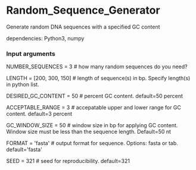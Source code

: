 # Random_Sequence_Generator
Generate random DNA sequences with a specified GC content

dependencies: Python3, numpy

### Input arguments
NUMBER_SEQUENCES = 3    # how many random sequences do you need?

LENGTH = [200, 300, 150]          # length of sequence(s) in bp. Specify length(s) in python list.

DESIRED_GC_CONTENT = 50 # percent GC content. default=50 percent

ACCEPTABLE_RANGE = 3    # accepatable upper and lower range for GC content. default=3 percent

GC_WINDOW_SIZE = 50     # window size in bp for applying GC content. Window size must be less than the sequence length. Default=50 nt

FORMAT = 'fasta'          # output format for sequence. Options: fasta or tab. default='fasta'

SEED = 321                # seed for reproducibility. default=321
